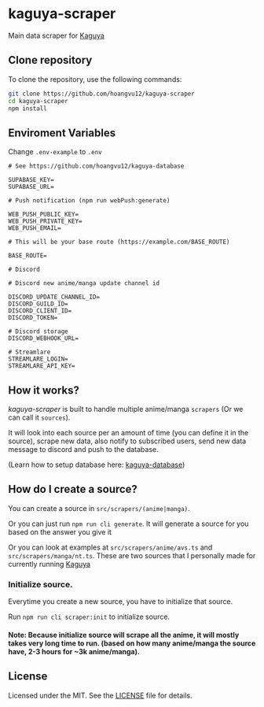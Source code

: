 # kaguya-scraper

Main data scraper for [Kaguya](https://github.com/hoangvu12/Kaguya)

## Clone repository

To clone the repository, use the following commands:

```sh
git clone https://github.com/hoangvu12/kaguya-scraper
cd kaguya-scraper
npm install
```

## Enviroment Variables

Change `.env-example` to `.env`

```
# See https://github.com/hoangvu12/kaguya-database

SUPABASE_KEY=
SUPABASE_URL=

# Push notification (npm run webPush:generate)

WEB_PUSH_PUBLIC_KEY=
WEB_PUSH_PRIVATE_KEY=
WEB_PUSH_EMAIL=

# This will be your base route (https://example.com/BASE_ROUTE)

BASE_ROUTE=

# Discord

# Discord new anime/manga update channel id

DISCORD_UPDATE_CHANNEL_ID=
DISCORD_GUILD_ID=
DISCORD_CLIENT_ID=
DISCORD_TOKEN=

# Discord storage
DISCORD_WEBHOOK_URL=

# Streamlare
STREAMLARE_LOGIN=
STREAMLARE_API_KEY=
```

## How it works?

_kaguya-scraper_ is built to handle multiple anime/manga `scrapers` (Or we can call it `sources`).

It will look into each source per an amount of time (you can define it in the source), scrape new data, also notify to subscribed users, send new data message to discord and push to the database.

(Learn how to setup database here: [kaguya-database](https://github.com/hoangvu12/kaguya-database))

## How do I create a source?

You can create a source in `src/scrapers/(anime|manga)`.

Or you can just run `npm run cli generate`. It will generate a source for you based on the answer you give it

Or you can look at examples at `src/scrapers/anime/avs.ts` and `src/scrapers/manga/nt.ts`. These are two sources that I personally made for currently running [Kaguya](https://github.com/hoangvu12/Kaguya)

### Initialize source.

Everytime you create a new source, you have to initialize that source.

Run `npm run cli scraper:init` to initialize source.

#### Note: Because initialize source will scrape all the anime, it will mostly takes very long time to run. (based on how many anime/manga the source have, 2-3 hours for ~3k anime/manga).

## License

Licensed under the MIT. See the [LICENSE](https://github.com/hoangvu12/kaguya-scraper/blob/main/LICENSE) file for details.
